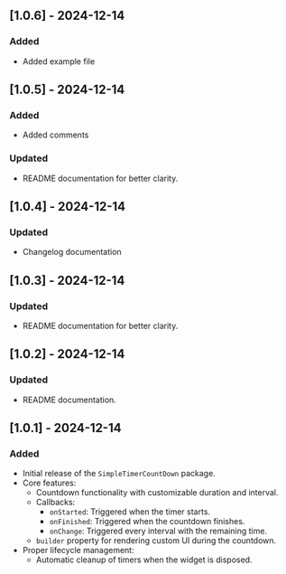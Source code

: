 ## [1.0.6] - 2024-12-14
### Added
- Added example file

## [1.0.5] - 2024-12-14
### Added
- Added comments
### Updated
- README documentation for better clarity.

## [1.0.4] - 2024-12-14
### Updated
- Changelog documentation

## [1.0.3] - 2024-12-14
### Updated
- README documentation for better clarity.

## [1.0.2] - 2024-12-14
### Updated
- README documentation.

## [1.0.1] - 2024-12-14
### Added
- Initial release of the `SimpleTimerCountDown` package.
- Core features:
  - Countdown functionality with customizable duration and interval.
  - Callbacks:
    - `onStarted`: Triggered when the timer starts.
    - `onFinished`: Triggered when the countdown finishes.
    - `onChange`: Triggered every interval with the remaining time.
  - `builder` property for rendering custom UI during the countdown.
- Proper lifecycle management:
  - Automatic cleanup of timers when the widget is disposed.